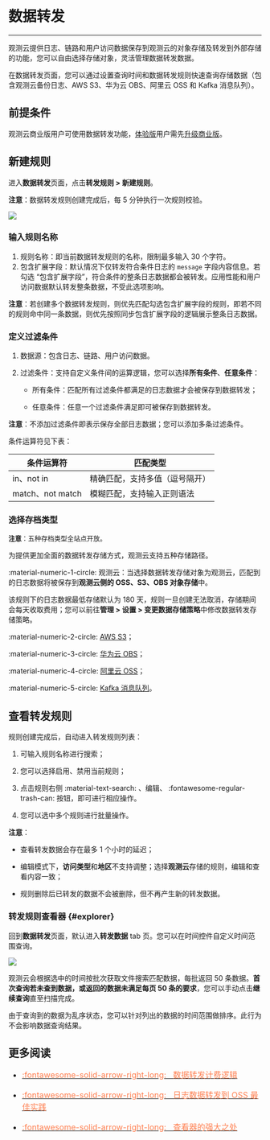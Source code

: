 # 数据转发
---

<!--
???- quote "更新日志"

    **2023.11.2**：
    
    1. 支持将数据保存到观测云侧的 OSS、S3、OBS 数据存储库；
    2.【数据转发】导航位置调整至【管理】模块，仍可通过原【日志】、【用户访问监测】、【应用性能监测】的导航栏二级菜单进入。

    **2023.9.26**：数据转发规则查询支持 RUM、APM 数据。

    **2023.9.21**：新增外部存储转发规则数据查询入口；支持启用/禁用转发规则。

    **2023.9.7**：原【备份日志】正式更名为【数据转发】。
-->

观测云提供日志、链路和用户访问数据保存到观测云的对象存储及转发到外部存储的功能，您可以自由选择存储对象，灵活管理数据转发数据。

在数据转发页面，您可以通过设置查询时间和数据转发规则快速查询存储数据（包含观测云备份日志、AWS S3、华为云 OBS、阿里云 OSS 和 Kafka 消息队列）。

## 前提条件

观测云商业版用户可使用数据转发功能，[体验版](../../plans/trail.md)用户需先[升级商业版](../../plans/trail.md#upgrade-commercial)。

## 新建规则

进入**数据转发**页面，点击**转发规则 > 新建规则**。

**注意**：数据转发规则创建完成后，每 5 分钟执行一次规则校验。  

![](../img/back-5.png)




### 输入规则名称

1. 规则名称：即当前数据转发规则的名称，限制最多输入 30 个字符。   
2. 包含扩展字段：默认情况下仅转发符合条件日志的 `message` 字段内容信息。若勾选 “包含扩展字段”，符合条件的整条日志数据都会被转发。应用性能和用户访问数据默认转发整条数据，不受此选项影响。

**注意**：若创建多个数据转发规则，则优先匹配勾选包含扩展字段的规则，即若不同的规则命中同一条数据，则优先按照同步包含扩展字段的逻辑展示整条日志数据。     


### 定义过滤条件


1. 数据源：包含日志、链路、用户访问数据。

2. 过滤条件：支持自定义条件间的运算逻辑，您可以选择**所有条件**、**任意条件**：

    - 所有条件：匹配所有过滤条件都满足的日志数据才会被保存到数据转发；

    - 任意条件：任意一个过滤条件满足即可被保存到数据转发。

**注意**：不添加过滤条件即表示保存全部日志数据；您可以添加多条过滤条件。

条件运算符见下表：

| 条件运算符      | 匹配类型     | 
| ------------- | -------------- | 
| in、not in      | 精确匹配，支持多值（逗号隔开） | 
| match、not match | 模糊匹配，支持输入正则语法 | 


### 选择存档类型

<font size=2>**注意**：五种存档类型全站点开放。</font>


为提供更加全面的数据转发存储方式，观测云支持五种存储路径。

:material-numeric-1-circle: 观测云：当选择数据转发存储对象为观测云，匹配到的日志数据将被保存到**观测云侧的 OSS、S3、OBS 对象存储**中。

该规则下的日志数据最低存储默认为 180 天，规则一旦创建无法取消，存储期间会每天收取费用；您可以前往**管理 > 设置 > 变更数据存储策略**中修改数据转发存储策略。

:material-numeric-2-circle: [AWS S3](./backup-aws.md)；

:material-numeric-3-circle: [华为云 OBS](./backup-huawei.md)；

:material-numeric-4-circle: [阿里云 OSS](./backup-ali.md)；

:material-numeric-5-circle: [Kafka 消息队列](./backup-kafka.md)。




## 查看转发规则

规则创建完成后，自动进入转发规则列表：

1. 可输入规则名称进行搜索； 

2. 您可以选择启用、禁用当前规则；

3. 点击规则右侧 :material-text-search: 、编辑、 :fontawesome-regular-trash-can: 按钮，即可进行相应操作。

4. 您可以选中多个规则进行批量操作。

**注意**：

- 查看转发数据会存在最多 1 个小时的延迟；

- 编辑模式下，**访问类型**和**地区**不支持调整；选择**观测云**存储的规则，编辑和查看内容一致；

- 规则删除后已转发的数据不会被删除，但不再产生新的转发数据。

### 转发规则查看器 {#explorer}

回到**数据转发**页面，默认进入**转发数据** tab 页。您可以在时间控件自定义时间范围查询。

![](../img/rule-update-3-1.png)

观测云会根据选中的时间按批次获取文件搜索匹配数据，每批返回 50 条数据。**首次查询若未查到数据，或返回的数据未满足每页 50 条的要求**，您可以手动点击**继续查询**直至扫描完成。

由于查询到的数据为乱序状态，您可以针对列出的数据的时间范围做排序。此行为不会影响数据查询结果。

## 更多阅读

<font size=3>

<div class="grid cards" markdown>

- [<font color="coral"> :fontawesome-solid-arrow-right-long: &nbsp; 数据转发计费逻辑</font>](../../billing-method/billing-item.md#backup)


</div>

<div class="grid cards" markdown>

- [<font color="coral"> :fontawesome-solid-arrow-right-long: &nbsp; 日志数据转发到 OSS 最佳实践</font>](../../best-practices/partner/log-backup-to-oss-by-func.md)

</div>


<div class="grid cards" markdown>

- [<font color="coral"> :fontawesome-solid-arrow-right-long: &nbsp; 查看器的强大之处</font>](../../getting-started/function-details/explorer-search.md)


</div>

</font>

